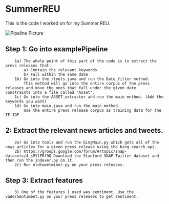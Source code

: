 # SummerREU

This is the code I worked on for my Summer REU. 


![Pipeline Picture](https://github.com/jlim13/SummerREU/blob/master/pipeline.jpg?raw=true "Pipeline Pic")  

## Step 1: Go into examplePipeline    
        1a) The whole point of this part of the code is to extract the press releases that:   
            a) Contain the relevant keywords    
            b) Fall within the same date    
        1b) Go into the /tools.java and run the Date_filter method.    
            This method will go into the entire corpus of the press releases and move the ones that fall under the given date             constraints into a file called "Asset".       
        1c) Go into the ASSET_extractor and run the main method. (Add the keywords you want)     
        1d) Go into main.java and run the main method.   
            Use the entire press release corpus as training data for the TF-IDF     
## 2: Extract the relevant news articles and tweets.      
        2a) Go into tools and run the bingMain.py which gets all of the news articles for a given press release using the bing search api.      
        2b) https://groups.google.com/forum/#!topic/snap-datasets/4_sMYlFRf9Q Download the Stanford SNAP Twitter dataset and then run the indexer.py on it.      
        2c) Run oldtweetminer.py on your press releases.     

## Step 3: Extract features
        3) One of the features I used was sentiment. Use the vaderSentiment.py on your press releases to get sentiment. 
       


